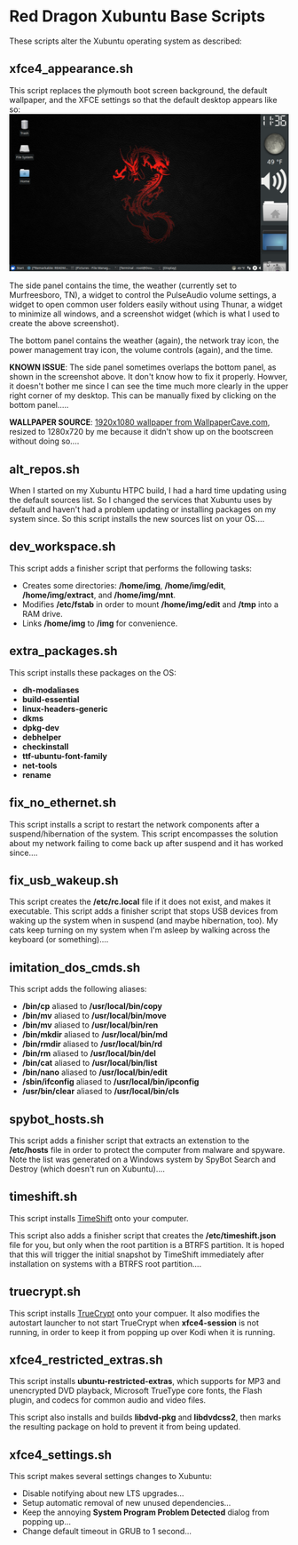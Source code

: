 # Red Dragon Xubuntu Base Scripts
These scripts alter the Xubuntu operating system as described:

## xfce4_appearance.sh
This script replaces the plymouth boot screen background, the default wallpaper, and the XFCE settings so that the default desktop appears like so:
![Desktop Screenshot](../files/screenshot.png  "Desktop Screenshot")

The side panel contains the time, the weather (currently set to Murfreesboro, TN), a widget to control the PulseAudio volume settings, a widget to open common user folders easily without using Thunar, a widget to minimize all windows, and a screenshot widget (which is what I used to create the above screenshot).

The bottom panel contains the weather (again), the network tray icon, the power management tray icon, the volume controls (again), and the time.

**KNOWN ISSUE**: The side panel sometimes overlaps the bottom panel, as shown in the screenshot above.  It don't know how to fix it properly.  Howver, it doesn't bother me since I can see the time much more clearly in the upper right corner of my desktop.  This can be manually fixed by clicking on the bottom panel.....

**WALLPAPER SOURCE**: [1920x1080 wallpaper from WallpaperCave.com](https://wallpapercave.com/w/aAMbyIM), resized to 1280x720 by me because it didn't show up on the bootscreen without doing so....

## alt_repos.sh
When I started on my Xubuntu HTPC build, I had a hard time updating using the default sources list.  So I changed the services that Xubuntu uses by default and haven't had a problem updating or installing packages on my system since.  So this script installs the new sources list on your OS....

## dev_workspace.sh
This script adds a finisher script that performs the following tasks:

- Creates some directories: **/home/img**, **/home/img/edit**, **/home/img/extract**, and **/home/img/mnt**.
- Modifies **/etc/fstab** in order to mount **/home/img/edit** and **/tmp** into a RAM drive.
- Links **/home/img** to **/img** for convenience.

## extra_packages.sh
This script installs these packages on the OS:

- **dh-modaliases**
- **build-essential**
- **linux-headers-generic**
- **dkms**
- **dpkg-dev**
- **debhelper**
- **checkinstall**
- **ttf-ubuntu-font-family**
- **net-tools**
- **rename**

## fix_no_ethernet.sh
This script installs a script to restart the network components after a suspend/hibernation of the system.  This script encompasses the solution about my network failing to come back up after suspend and it has worked since....

## fix_usb_wakeup.sh
This script creates the **/etc/rc.local** file if it does not exist, and makes it executable.  This script adds a finisher script that stops USB devices from waking up the system when in suspend (and maybe hibernation, too).  My cats keep turning on my system when I'm asleep by walking across the keyboard (or something)....

## imitation_dos_cmds.sh
This script adds the following aliases:

- **/bin/cp** aliased to **/usr/local/bin/copy**
- **/bin/mv** aliased to **/usr/local/bin/move**
- **/bin/mv** aliased to **/usr/local/bin/ren**
- **/bin/mkdir** aliased to **/usr/local/bin/md**
- **/bin/rmdir** aliased to **/usr/local/bin/rd**
- **/bin/rm** aliased to **/usr/local/bin/del**
- **/bin/cat** aliased to **/usr/local/bin/list**
- **/bin/nano** aliased to **/usr/local/bin/edit**
- **/sbin/ifconfig** aliased to **/usr/local/bin/ipconfig**
- **/usr/bin/clear** aliased to **/usr/local/bin/cls**

## spybot_hosts.sh
This script adds a finisher script that extracts an extenstion to the **/etc/hosts** file in order to protect the computer from malware and spyware.  Note the list was generated on a Windows system by SpyBot Search and Destroy (which doesn't run on Xubuntu)....

## timeshift.sh
This script installs [TimeShift](https://teejeetech.in/2019/08/11/timeshift-v19-08/) onto your computer.  

This script also adds a finisher script that creates the **/etc/timeshift.json** file for you, but only when the root partition is a BTRFS partition.  It is hoped that this will trigger the initial snapshot by TimeShift immediately after installation on systems with a BTRFS root partition....

##  truecrypt.sh
This script installs [TrueCrypt](https://launchpad.net/~stefansundin/+archive/ubuntu/truecrypt) onto your compuer.  It also modifies the autostart launcher to not start TrueCrypt when **xfce4-session** is not running, in order to keep it from popping up over Kodi when it is running.

##  xfce4_restricted_extras.sh
This script installs **ubuntu-restricted-extras**, which supports for MP3 and unencrypted DVD playback, Microsoft TrueType core fonts, the Flash plugin, and codecs for common audio and video files.

This script also installs and builds **libdvd-pkg** and **libdvdcss2**, then marks the resulting package on hold to prevent it from being updated.

##  xfce4_settings.sh
This script makes several settings changes to Xubuntu:

- Disable notifying about new LTS upgrades...
- Setup automatic removal of new unused dependencies...
- Keep the annoying **System Program Problem Detected** dialog from popping up...
- Change default timeout in GRUB to 1 second...
